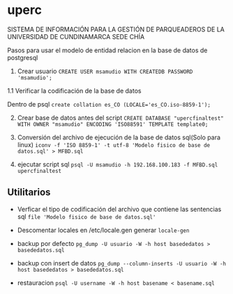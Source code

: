 # uperc
SISTEMA DE INFORMACIÓN PARA LA GESTIÓN DE PARQUEADEROS DE LA UNIVERSIDAD DE CUNDINAMARCA SEDE CHÍA



Pasos para usar el modelo de entidad relacion en  la base de datos de postgresql

1. Crear usuario
`CREATE USER msamudio WITH CREATEDB PASSWORD 'msamudio';`

1.1 Verificar la codificación de la base de datos

Dentro de psql `create collation es_CO (LOCALE='es_CO.iso-8859-1');`

2. Crear base de datos antes del script
`CREATE DATABASE "upercfinaltest"
    WITH OWNER "msamudio" ENCODING 'ISO88591'
    TEMPLATE template0;`
    
3.  Conversión del archivo de ejecución de la base de datos sql(Solo para linux)
`iconv -f 'ISO 8859-1' -t utf-8 'Modelo fisico de base de datos.sql' > MFBD.sql`

4. ejecutar script sql
`psql -U msamudio -h 192.168.100.183 -f MFBD.sql upercfinaltest`


## Utilitarios

* Verficar el tipo de codificación del archivo que contiene las sentencias sql
`file 'Modelo fisico de base de datos.sql'` 

* Descomentar locales en /etc/locale.gen
generar `locale-gen`

* backup por defecto
`pg_dump -U usuario -W -h host basededatos > basededatos.sql`

* backup con insert de datos
`pg_dump --column-inserts -U usuario -W -h host basededatos > basededatos.sql`

* restauracion
`psql -U username -W -h host basename < basename.sql`
